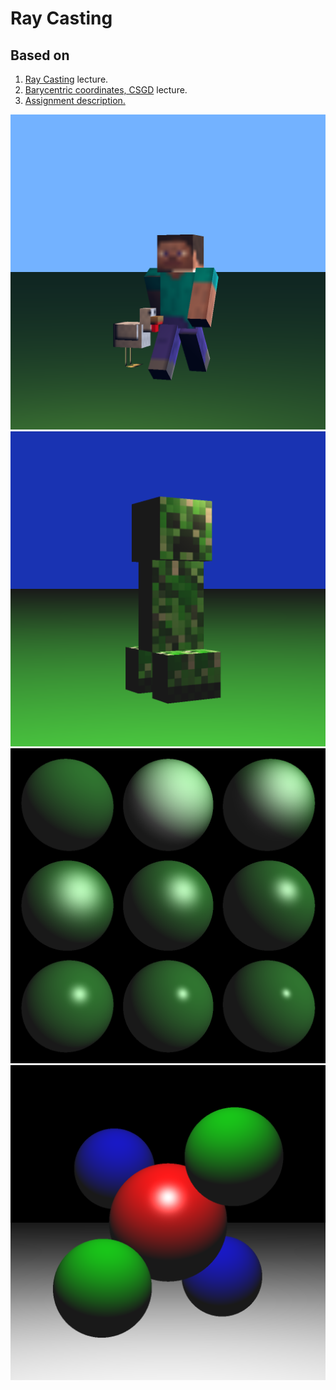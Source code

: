 # Ray Casting

## Based on
1) [Ray Casting](https://www.youtube.com/watch?v=Co3LTPRUGPo&list=PLQ3UicqQtfNuBjzJ-KEWmG1yjiRMXYKhh&index=9&ab_channel=JustinSolomon) lecture.
2) [Barycentric coordinates, CSGD](https://www.youtube.com/watch?v=B8Q1nqW3XcE&list=PLQ3UicqQtfNuBjzJ-KEWmG1yjiRMXYKhh&index=10&ab_channel=JustinSolomon) lecture.
3) [Assignment description.](https://ocw.mit.edu/courses/6-837-computer-graphics-fall-2012/resources/mit6_837f12_assn4/)

![img1](https://github.com/akihiko47/MIT-6.837-Assignment4/blob/main/9.bmp)
![img2](https://github.com/akihiko47/MIT-6.837-Assignment4/blob/main/8.bmp)
![img1](https://github.com/akihiko47/MIT-6.837-Assignment4/blob/main/7.bmp)
![img1](https://github.com/akihiko47/MIT-6.837-Assignment4/blob/main/1.bmp)